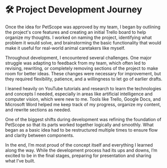 # 🛠️ Project Development Journey

Once the idea for PetScope was approved by my team, I began by outlining the project's core features and creating an initial Trello board to help organize my thoughts. I worked on naming the project, identifying what problem it would solve, and brainstorming the basic functionality that would make it useful for real-world animal caretakers like myself.

Throughout development, I encountered several challenges. One major struggle was adapting to feedback from my team, which often led to revising, rewriting, or completely removing sections of the project to make room for better ideas. These changes were necessary for improvement, but they required flexibility, patience, and a willingness to let go of earlier drafts.

I leaned heavily on YouTube tutorials and research to learn the technologies and concepts I needed, especially in areas like artificial intelligence and computer vision, which were new to me. Tools like Trello, Google Docs, and Microsoft Word helped me keep track of my progress, organize my content, and rewrite sections as needed.

One of the biggest shifts during development was refining the foundation of PetScope so that its parts worked together logically and smoothly. What began as a basic idea had to be restructured multiple times to ensure flow and clarity between components.

In the end, I’m most proud of the concept itself and everything I learned along the way. While the development process had its ups and downs, I’m excited to be in the final stages, preparing for presentation and sharing what I’ve built.
